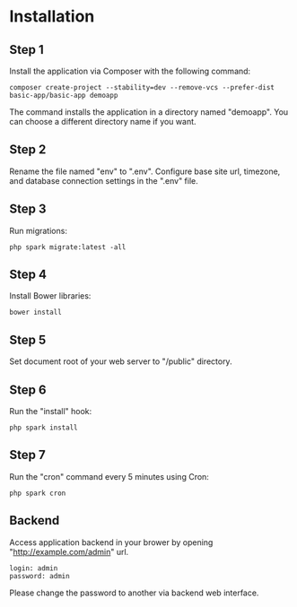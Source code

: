 Installation
============

## Step 1

Install the application via Composer with the following command:

`composer create-project --stability=dev --remove-vcs --prefer-dist basic-app/basic-app demoapp`

The command installs the application in a directory named "demoapp". You can choose a different directory name if you want.

## Step 2

Rename the file named "env" to ".env". Configure base site url, timezone, and database connection settings in the ".env" file.

## Step 3

Run migrations:

`php spark migrate:latest -all`
    
## Step 4

Install Bower libraries:

`bower install`
    
## Step 5

Set document root of your web server to "/public" directory.
   
## Step 6

Run the "install" hook:

`php spark install`

## Step 7

Run the "cron" command every 5 minutes using Cron:

`php spark cron`
    
## Backend

Access application backend in your brower by opening "http://example.com/admin" url.
```
login: admin
password: admin
```

Please change the password to another via backend web interface.